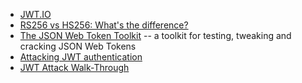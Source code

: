 - [JWT.IO](https://jwt.io/)
- [RS256 vs HS256: What's the difference?](https://stackoverflow.com/questions/39239051/rs256-vs-hs256-whats-the-difference)
- [The JSON Web Token Toolkit](https://github.com/ticarpi/jwt_tool) -- a toolkit for testing, tweaking and cracking JSON Web Tokens
- [Attacking JWT authentication](https://www.sjoerdlangkemper.nl/2016/09/28/attacking-jwt-authentication/)
- [JWT Attack Walk-Through](https://www.nccgroup.trust/uk/about-us/newsroom-and-events/blogs/2019/january/jwt-attack-walk-through/)
